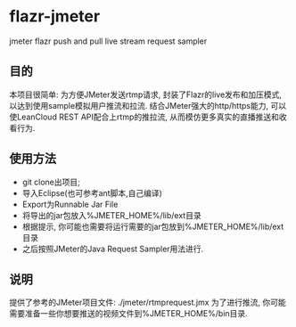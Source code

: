 # flazr-jmeter
jmeter flazr push and pull live stream request sampler

## 目的
本项目很简单: 为方便JMeter发送rtmp请求, 封装了Flazr的live发布和加压模式, 以达到使用sample模拟用户推流和拉流.
结合JMeter强大的http/https能力, 可以使LeanCloud REST API配合上rtmp的推拉流, 从而模仿更多真实的直播推送和收看行为.

## 使用方法
* git clone出项目;
* 导入Eclipse(也可参考ant脚本,自己编译)
* Export为Runnable Jar File
* 将导出的jar包放入%JMETER_HOME%/lib/ext目录
* 根据提示, 你可能也需要将运行需要的jar包放到%JMETER_HOME%/lib/ext目录
* 之后按照JMeter的Java Request Sampler用法进行.

## 说明
提供了参考的JMeter项目文件: ./jmeter/rtmprequest.jmx
为了进行推流, 你可能需要准备一些你想要推送的视频文件到%JMETER_HOME%/bin目录.
